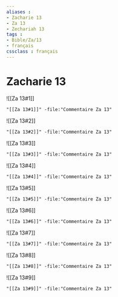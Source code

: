 ```yaml
---
aliases : 
- Zacharie 13
- Za 13
- Zechariah 13
tags : 
- Bible/Za/13
- français
cssclass : français
---
```


# Zacharie 13

![[Za 13#1]]

```query
"[[Za 13#1]]" -file:"Commentaire Za 13"
```

![[Za 13#2]]

```query
"[[Za 13#2]]" -file:"Commentaire Za 13"
```

![[Za 13#3]]

```query
"[[Za 13#3]]" -file:"Commentaire Za 13"
```

![[Za 13#4]]

```query
"[[Za 13#4]]" -file:"Commentaire Za 13"
```

![[Za 13#5]]

```query
"[[Za 13#5]]" -file:"Commentaire Za 13"
```

![[Za 13#6]]

```query
"[[Za 13#6]]" -file:"Commentaire Za 13"
```

![[Za 13#7]]

```query
"[[Za 13#7]]" -file:"Commentaire Za 13"
```

![[Za 13#8]]

```query
"[[Za 13#8]]" -file:"Commentaire Za 13"
```

![[Za 13#9]]

```query
"[[Za 13#9]]" -file:"Commentaire Za 13"
```

